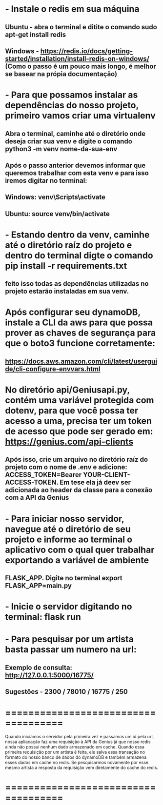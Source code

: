 # - Instale o redis em sua máquina
## Ubuntu - abra o terminal e ditite o comando sudo apt-get install redis
## Windows - https://redis.io/docs/getting-started/installation/install-redis-on-windows/ (Como o passo é um pouco mais longo, é melhor se basear na própia documentação)

# - Para que possamos instalar as dependências do nosso projeto, primeiro vamos criar uma virtualenv
## Abra o terminal, caminhe até o diretório onde deseja criar sua venv e digite o comando python3 -m venv nome-da-sua-env
## Após o passo anterior devemos informar que queremos trabalhar com esta venv e para isso iremos digitar no terminal:
## Windows: venv\Scripts\activate
## Ubuntu: source venv/bin/activate

# - Estando dentro da venv, caminhe até o diretório raíz do projeto e dentro do terminal digte o comando pip install -r requirements.txt
## feito isso todas as dependências utilizadas no projeto estarão instaladas em sua venv.

# Após configurar seu dynamoDB, instale a CLI da aws para que possa prover as chaves de segurança para que o boto3 funcione corretamente:
## https://docs.aws.amazon.com/cli/latest/userguide/cli-configure-envvars.html


# No diretório api/Geniusapi.py, contém uma variável protegida com dotenv, para que você possa ter acesso a uma, precisa ter um token de acesso que pode ser gerado em: https://genius.com/api-clients
## Após isso, crie um arquivo no diretório raíz do projeto com o nome de .env e adicione: ACCESS_TOKEN=Bearer YOUR-CLIENT-ACCESS-TOKEN. Em tese ela já deev ser adicionada ao header da classe para a conexão com a API da Genius

# - Para iniciar nosso servidor, navegue até o diretório de seu projeto e informe ao terminal o aplicativo com o qual quer trabalhar exportando a variável de ambiente
## FLASK_APP. Digite no terminal export FLASK_APP=main.py

# - Inicie o servidor digitando no terminal: flask run

# - Para pesquisar por um artista basta passar um numero na url:
## Exemplo de consulta: http://127.0.0.1:5000/16775/
## Sugestões - 2300 / 78010 / 16775 / 250


# ==================================== #
Quando iniciamos o servidor pela primeira vez e passamos um id pela url, nossa apliacação faz uma requisição à API da Genius já que nosso redis ainda não possui nenhum dado armazenado em cache.
Quando essa primeira requisição por um artista é feita, ele salva essa transação no formato do nosso banco de dados do dynamoDB e também armazena esses dados em cache no redis.
Se pesquisarmos novamente por esse mesmo artista a resposta da requisição vem diretamente do cache do redis.
# ==================================== #